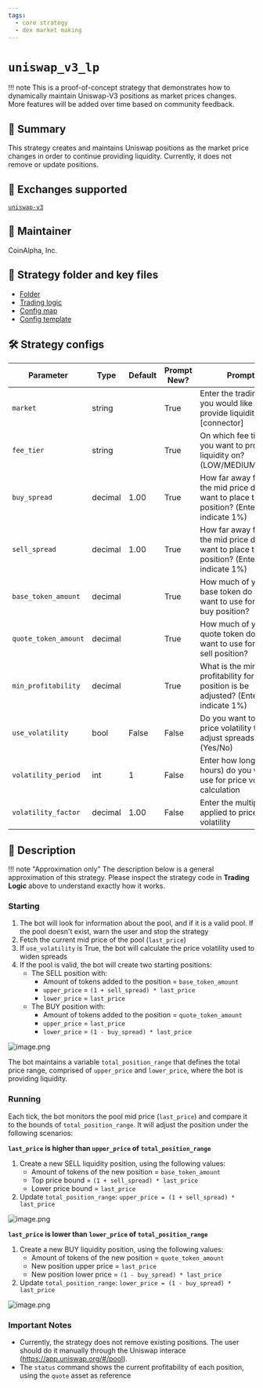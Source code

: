 ```yaml
---
tags:
  - core strategy
  - dex market making
---
```


# `uniswap_v3_lp`

!!! note
    This is a proof-of-concept strategy that demonstrates how to dynamically maintain Uniswap-V3 positions as market prices changes. More features will be added over time based on community feedback.

## 📝 Summary

This strategy creates and maintains Uniswap positions as the market price changes in order to continue providing liquidity. Currently, it does not remove or update positions.

## 🏦 Exchanges supported

[`uniswap-v3`](/exchanges/uniswap-v3)

## 👷 Maintainer

CoinAlpha, Inc.

## 📁 Strategy folder and key files

* [Folder](https://github.com/CoinAlpha/hummingbot/tree/master/hummingbot/strategy/uniswap_v3_lp)
* [Trading logic](https://github.com/CoinAlpha/hummingbot/blob/master/hummingbot/strategy/uniswap_v3_lp/uniswap_v3_lp.py)
* [Config map](https://github.com/CoinAlpha/hummingbot/blob/master/hummingbot/strategy/uniswap_v3_lp/uniswap_v3_lp_config_map.py)
* [Config template](https://github.com/CoinAlpha/hummingbot/blob/master/hummingbot/templates/conf_uniswap_v3_lp_strategy_TEMPLATE.yml)

## 🛠️ Strategy configs

| Parameter                    | Type        | Default     | Prompt New? | Prompt                                                 |
|------------------------------|-------------|-------------|-------------|--------------------------------------------------------|
| `market`                     | string      |             | True        | Enter the trading pair you would like to provide liquidity on [connector]|
| `fee_tier`                   | string      |             | True        | On which fee tier do you want to provide liquidity on? (LOW/MEDIUM/HIGH)|
| `buy_spread`                 | decimal     |  1.00       | True        | How far away from the mid price do you want to place the buy position? (Enter 1 to indicate 1%)|
| `sell_spread`                | decimal     |  1.00       | True        | How far away from the mid price do you want to place the sell position? (Enter 1 to indicate 1%)|
| `base_token_amount`          | decimal     |             | True        | How much of your base token do you want to use for the buy position? |
| `quote_token_amount`         | decimal     |             | True        | How much of your quote token do you want to use for the sell position? |
| `min_profitability`          | decimal     |             | True        | What is the minimum profitability for each position is be adjusted? (Enter 1 to indicate 1%)|
| `use_volatility`             | bool        |  False      | False       | Do you want to use price volatility to adjust spreads? (Yes/No)| 
| `volatility_period`          | int         |  1          | False       | Enter how long (in hours) do you want to use for price volatility calculation |
| `volatility_factor`          | decimal     |  1.00       | False       | Enter the multiplier applied to price volatility |

## 📓 Description

!!! note "Approximation only"
    The description below is a general approximation of this strategy. Please inspect the strategy code in **Trading Logic** above to understand exactly how it works.

### Starting

1. The bot will look for information about the pool, and if it is a valid pool. If the pool doesn't exist, warn the user and stop the strategy
3. Fetch the current mid price of the pool (`last_price`)
3. If `use_volatility` is True, the bot will calculate the price volatility used to widen spreads
4. If the pool is valid, the bot will create two starting positions:
    - The SELL position with:
        - Amount of tokens added to the position = `base_token_amount`
        - `upper_price` = `(1 + sell_spread) * last_price` 
        - `lower_price` = `last_price`
    - The BUY position with:
        - Amount of tokens added to the position = `quote_token_amount`
        - `upper_price` = `last_price`
        - `lower_price` = `(1 - buy_spread) * last_price`

![image.png](/assets/img/uniswap-v3-1.png)

The bot maintains a variable `total_position_range` that defines the total price range, comprised of `upper_price` and `lower_price`, where the bot is providing liquidity.

### Running

Each tick, the bot monitors the pool mid price (`last_price`) and compare it to the bounds of `total_position_range`. It will adjust the position under the following scenarios:

**`last_price` is higher than `upper_price` of `total_position_range`**

1. Create a new SELL liquidity position, using the following values:
    - Amount of tokens of the new position = `base_token_amount`
    - Top price bound = `(1 + sell_spread) * last_price`
    - Lower price bound = `last_price`
2. Update `total_position_range`: `upper_price = (1 + sell_spread) * last_price`

![image.png](/assets/img/uniswap-v3-2.png)

**`last_price` is lower than `lower_price` of `total_position_range`**

1. Create a new BUY liquidity position, using the following values:
    - Amount of tokens of the new position = `quote_token_amount`
    - New position upper price = `last_price`
    - New position lower price = `(1 - buy_spread) * last_price`
2. Update `total_position_range`: `lower_price = (1 - buy_spread) * last_price`

![image.png](/assets/img/uniswap-v3-3.png)

### Important Notes

- Currently, the strategy does not remove existing positions. The user should do it manually through the Uniswap interace (https://app.uniswap.org/#/pool).
- The `status` command shows the current profitability of each position, using the `quote` asset as reference